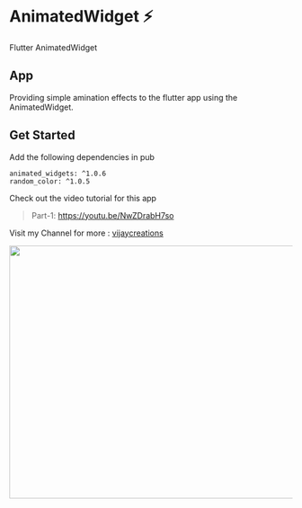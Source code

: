 # AnimatedWidget  :zap:
Flutter AnimatedWidget


## App
Providing simple amination effects to the flutter app using the AnimatedWidget.

## Get Started
Add the following dependencies in pub
```
animated_widgets: ^1.0.6
random_color: ^1.0.5
```

Check out the video tutorial for this app

> Part-1: https://youtu.be/NwZDrabH7so


Visit my Channel for more : [vijaycreations](https://www.youtube.com/channel/UCBC_Z7jla1GSITcqLKAtPxQ)


<image src="https://user-images.githubusercontent.com/58719230/84567586-5111a800-ad97-11ea-8b87-7271ee2c2416.png" width="900" height="450">
